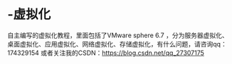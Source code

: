 # -虚拟化
自主编写的虚拟化教程，里面包括了VMware sphere 6.7 ，分为服务器虚拟化、桌面虚拟化、应用虚拟化、网络虚拟化、存储虚拟化，有什么问题，请咨询qq：174329154    或者关注我的CSDN：https://blog.csdn.net/qq_27307175
